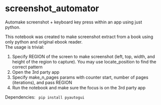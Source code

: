 # screenshot_automator
Automake screenshot + keyboard key press within an app using just python. 

This notebook was created to make screenshot extract from a book using only python and original ebook reader.   
The usage is trivial:
1. Specify REGION of the screen to make screenshot (left, top, width, and height of the region to capture). You may use locate_position to find the correct pattern
2. Open the 3rd party app
3. Specify make_n_pages params with counter start, number of pages (iterations), and pass REGION
4. Run the notebook and make sure the focus is on the 3rd party app

Dependencies: ``` pip install pyautogui```
